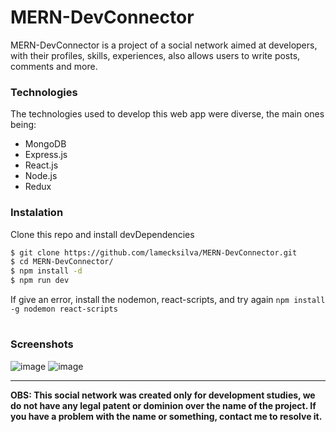 # MERN-DevConnector

MERN-DevConnector is a project of a social network aimed at developers, with their profiles, skills, experiences, also allows users to write posts, comments and more.

### Technologies

The technologies used to develop this web app were diverse, the main ones being:

- MongoDB
- Express.js
- React.js
- Node.js
- Redux

### Instalation

Clone this repo and install devDependencies

```sh
$ git clone https://github.com/lamecksilva/MERN-DevConnector.git
$ cd MERN-DevConnector/
$ npm install -d
$ npm run dev
```

If give an error, install the nodemon, react-scripts, and try again
`npm install -g nodemon react-scripts`

#

#

### Screenshots

![image](https://user-images.githubusercontent.com/31391753/46702575-0ae76700-cbfa-11e8-994b-0fb42365b029.png)
![image](https://user-images.githubusercontent.com/31391753/46702623-2ce0e980-cbfa-11e8-910e-ad71af12b8c2.png)

---

**OBS: This social network was created only for development studies, we do not have any legal patent or dominion over the name of the project.
If you have a problem with the name or something, contact me to resolve it.**
